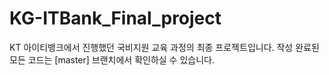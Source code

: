 # KG-ITBank_Final_project
KT 아이티뱅크에서 진행했던 국비지원 교육 과정의 최종 프로젝트입니다.
작성 완료된 모든 코드는 [master] 브랜치에서 확인하실 수 있습니다.
